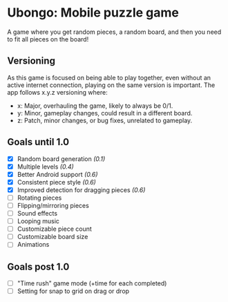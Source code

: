 # Ubongo: Mobile puzzle game

A game where you get random pieces, a random board, and then you need to fit all pieces on the board!

## Versioning

As this game is focused on being able to play together, even without an active internet connection, playing on the same
version is important. The app follows x.y.z versioning where:

* x: Major, overhauling the game, likely to always be 0/1.
* y: Minor, gameplay changes, could result in a different board.
* z: Patch, minor changes, or bug fixes, unrelated to gameplay.

## Goals until 1.0

* [x] Random board generation *(0.1)*
* [x] Multiple levels *(0.4)*
* [x] Better Android support *(0.6)*
* [x] Consistent piece style *(0.6)*
* [x] Improved detection for dragging pieces *(0.6)*
* [ ] Rotating pieces
* [ ] Flipping/mirroring pieces
* [ ] Sound effects
* [ ] Looping music
* [ ] Customizable piece count
* [ ] Customizable board size
* [ ] Animations

## Goals post 1.0

* [ ] "Time rush" game mode (+time for each completed)
* [ ] Setting for snap to grid on drag or drop